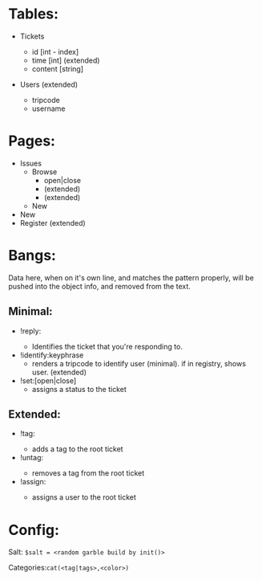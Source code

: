 Tables:
=======

* Tickets
  * id [int - index]
  * time [int] (extended)
  * content [string]

* Users (extended)
  * tripcode
  * username

Pages:
======

* Issues
  * Browse
    * open|close
    * <tag> (extended)
    * <assignee> (extended)
  * New
* New
* Register (extended)
  
Bangs:
=====

Data here, when on it's own line, and matches the pattern properly, will be pushed into the object info, and removed from the text.

Minimal:
--------

* !reply:<id>
  * Identifies the ticket that you're responding to.
* !identify:keyphrase
  * renders a tripcode to identify user (minimal). if in registry, shows user. (extended)
* !set:[open|close]
  * assigns a status to the ticket

Extended:
---------

* !tag:<tag name>
  * adds a tag to the root ticket
* !untag:<tag name>
  * removes a tag from the root ticket
* !assign:<registered username>
  * assigns a user to the root ticket

Config:
=======

Salt:
`$salt = <random garble build by init()>`

Categories:`cat(<tag|tags>,<color>)`

